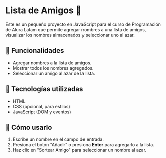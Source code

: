 # Lista de Amigos 👥

Este es un pequeño proyecto en JavaScript para el curso de Programación de Alura Latam que permite agregar nombres a una lista de amigos, visualizar los nombres almacenados y seleccionar uno al azar.

## 📌 Funcionalidades
- Agregar nombres a la lista de amigos.
- Mostrar todos los nombres agregados.
- Seleccionar un amigo al azar de la lista.

## 🚀 Tecnologías utilizadas
- HTML
- CSS (opcional, para estilos)
- JavaScript (DOM y eventos)

## 📜 Cómo usarlo
1. Escribe un nombre en el campo de entrada.
2. Presiona el botón "Añadir" o presiona **Enter** para agregarlo a la lista.
3. Haz clic en "Sortear Amigo" para seleccionar un nombre al azar.